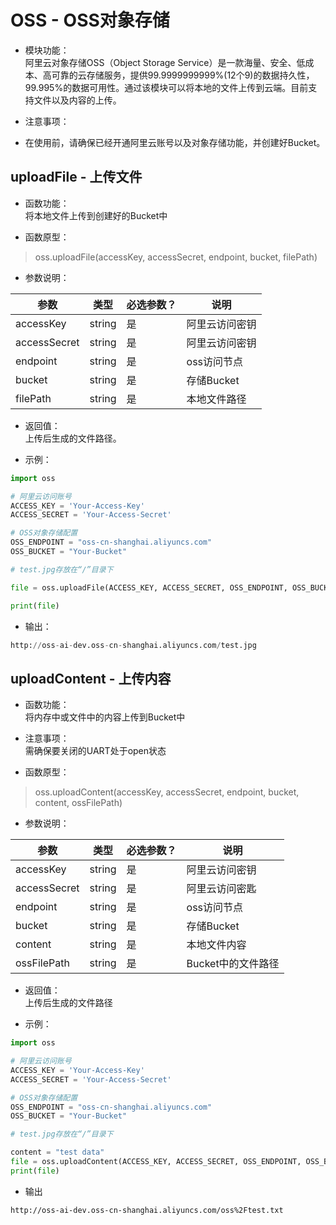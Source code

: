 # OSS  - OSS对象存储


- 模块功能：  
阿里云对象存储OSS（Object Storage Service）是一款海量、安全、低成本、高可靠的云存储服务，提供99.9999999999%(12个9)的数据持久性，99.995%的数据可用性。通过该模块可以将本地的文件上传到云端。目前支持文件以及内容的上传。

-  注意事项：
  * 在使用前，请确保已经开通阿里云账号以及对象存储功能，并创建好Bucket。

## uploadFile - 上传文件

-  函数功能：  
将本地文件上传到创建好的Bucket中

-  函数原型：
> oss.uploadFile(accessKey, accessSecret, endpoint, bucket, filePath)

- 参数说明：

| 参数 | 类型 | 必选参数？ | 说明 |
| --- | --- | --- | --- |
| accessKey | string | 是 | 阿里云访问密钥 |
| accessSecret | string | 是 | 阿里云访问密钥 |
| endpoint | string | 是 | oss访问节点 |
| bucket | string | 是 | 存储Bucket |
| filePath | string | 是 | 本地文件路径 |

-  返回值：  
上传后生成的文件路径。

-  示例： 

```python
import oss

# 阿里云访问账号
ACCESS_KEY = 'Your-Access-Key'
ACCESS_SECRET = 'Your-Access-Secret'

# OSS对象存储配置
OSS_ENDPOINT = "oss-cn-shanghai.aliyuncs.com"
OSS_BUCKET = "Your-Bucket"

# test.jpg存放在“/”目录下

file = oss.uploadFile(ACCESS_KEY, ACCESS_SECRET, OSS_ENDPOINT, OSS_BUCKET, "test.jpg")

print(file)
```

- 输出：

```python
http://oss-ai-dev.oss-cn-shanghai.aliyuncs.com/test.jpg
```


## uploadContent - 上传内容

-  函数功能：  
将内存中或文件中的内容上传到Bucket中

-  注意事项：  
需确保要关闭的UART处于open状态

-  函数原型：
> oss.uploadContent(accessKey, accessSecret, endpoint, bucket, content, ossFilePath)

- 参数说明：

| 参数 | 类型 | 必选参数？ | 说明 |
| --- | --- | --- | --- |
| accessKey | string | 是 | 阿里云访问密钥 |
| accessSecret | string | 是 | 阿里云访问密匙 |
| endpoint | string | 是 | oss访问节点 |
| bucket | string | 是 | 存储Bucket |
| content | string | 是 | 本地文件内容 |
| ossFilePath | string | 是 | Bucket中的文件路径 |

-  返回值：  
上传后生成的文件路径

-  示例： 

```python
import oss

# 阿里云访问账号
ACCESS_KEY = 'Your-Access-Key'
ACCESS_SECRET = 'Your-Access-Secret'

# OSS对象存储配置
OSS_ENDPOINT = "oss-cn-shanghai.aliyuncs.com"
OSS_BUCKET = "Your-Bucket"

# test.jpg存放在“/”目录下

content = "test data"
file = oss.uploadContent(ACCESS_KEY, ACCESS_SECRET, OSS_ENDPOINT, OSS_BUCKET,content, "oss/test.txt")
print(file)
```

- 输出

```
http://oss-ai-dev.oss-cn-shanghai.aliyuncs.com/oss%2Ftest.txt
```


